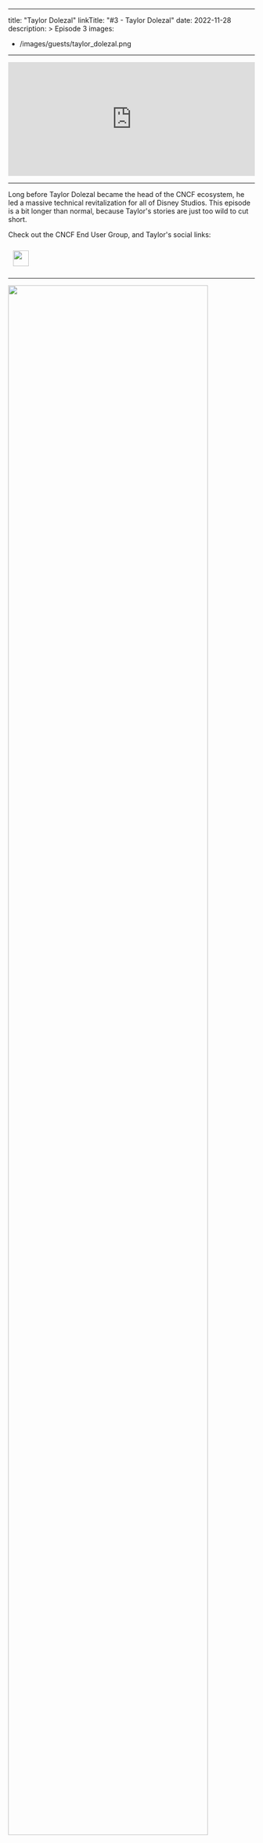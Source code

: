 
---
title: "Taylor Dolezal"
linkTitle: "#3 - Taylor Dolezal"
date: 2022-11-28
description: > 
  Episode 3
images:
  - /images/guests/taylor_dolezal.png
  
---

<iframe src="https://open.spotify.com/embed/episode/6zX7koV5TeLMbP1NzRZJXR?utm_source=generator" width="100%" height="232" frameBorder="0" allowfullscreen="" allow="autoplay; clipboard-write; encrypted-media; fullscreen; picture-in-picture"></iframe>

---

Long before Taylor Dolezal became the head of the CNCF ecosystem, he led a massive technical revitalization for all of Disney Studios. This episode is a bit longer than normal, because Taylor's stories are just too wild to cut short.


Check out the CNCF End User Group, and Taylor's social links:

<div class="col-md-6">
    <div class="row">
        <a href="https://www.cncf.io/enduser/"><img src="/images/guests/logo-CNCF.png"  height="32px" style="margin:10px;"></a>
        <a href="https://www.linkedin.com/in/onlydole/"><i class="fab fa-linkedin-in" style="font-size: 2rem;margin:10px;"></i></a>
        <a href="https://twitter.com/onlydole"><i class="fab fa-twitter" style="font-size: 2rem;margin:10px;"></i></a>
    </div>
</div>

---

<img src="/images/guests/taylor_dolezal.png" width="90%">

---